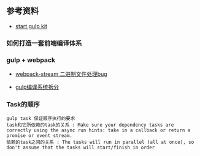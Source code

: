 
## 参考资料

* [start gulp kit](https://github.com/google/web-starter-kit/blob/master/gulpfile.babel.js)

### 如何打造一套前端编译体系


### gulp + webpack

* [webpack-stream 二进制文件处理bug](https://www.bountysource.com/issues/28799679-image-files-required-through-url-loader-file-loader-are-corrupt)

* [gulp编译系统拆分](http://macr.ae/article/splitting-gulpfile-multiple-files.html)


### Task的顺序

    gulp task 保证顺序执行的要求
    task和它所依赖的task的关系 : Make sure your dependency tasks are correctly using the async run hints: take in a callback or return a promise or event stream.
    依赖的task之间的关系 : The tasks will run in parallel (all at once), so don't assume that the tasks will start/finish in order
